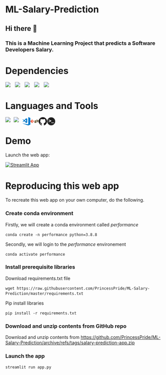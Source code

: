 # ML-Salary-Prediction
## Hi there 👋

### This is a Machine Learning Project that predicts a Software Developers Salary. 

# Dependencies

[<img align="left" width="30px" src="https://streamlit.io/images/brand/streamlit-mark-color.png" />][Streamlit]

[<img align="left" width="30px" src="https://upload.wikimedia.org/wikipedia/commons/2/22/Pandas_mark.svg" />][pandas]

[<img align="left" width="30px" src="https://user-images.githubusercontent.com/98330/63813335-20cd4b80-c8e2-11e9-9c04-e4dbf7285aa1.png" />][NumPy]

[<img align="left" width="30px" src="https://upload.wikimedia.org/wikipedia/commons/0/05/Scikit_learn_logo_small.svg" />][scikit-learn]

[<img align="left" width="30px" src="https://upload.wikimedia.org/wikipedia/commons/8/84/Matplotlib_icon.svg" />][matplotlib]


<br />

# Languages and Tools

[<img align="left" width="26px" src="https://upload.wikimedia.org/wikipedia/commons/c/c3/Python-logo-notext.svg" />][python]
[<img align="left" width="26px" src="https://upload.wikimedia.org/wikipedia/commons/3/38/Jupyter_logo.svg" />][jupyter notebook]
[<img align="left" width="26px" src="https://raw.githubusercontent.com/github/explore/80688e429a7d4ef2fca1e82350fe8e3517d3494d/topics/visual-studio-code/visual-studio-code.png" />][Visual Studio Code]
[<img align="left" width="26px" src="https://raw.githubusercontent.com/github/explore/80688e429a7d4ef2fca1e82350fe8e3517d3494d/topics/git/git.png" />][git]
[<img align="left" width="26px" src="https://raw.githubusercontent.com/github/explore/78df643247d429f6cc873026c0622819ad797942/topics/github/github.png" />][github]
[<img align="left" width="26px" src="https://raw.githubusercontent.com/github/explore/80688e429a7d4ef2fca1e82350fe8e3517d3494d/topics/terminal/terminal.png" />][terminal]

<br />

# Demo

Launch the web app:

[![Streamlit App](https://static.streamlit.io/badges/streamlit_badge_black_white.svg)](https://share.streamlit.io/princesspride/ml-salary-prediction/app.py)

# Reproducing this web app
To recreate this web app on your own computer, do the following.

### Create conda environment
Firstly, we will create a conda environment called *performance*
```
conda create -n performance python=3.8.8
```
Secondly, we will login to the *performance* environement
```
conda activate performance
```
### Install prerequisite libraries

Download requirements.txt file

```
wget https://raw.githubusercontent.com/PrincessPride/ML-Salary-Prediction/master/requirements.txt

```

Pip install libraries
```
pip install -r requirements.txt
```
###  Download and unzip contents from GitHub repo

Download and unzip contents from https://github.com/PrincessPride/ML-Salary-Prediction/archive/refs/tags/salary-prediction-app.zip

###  Launch the app

```
streamlit run app.py
```

[Streamlit]: https://streamlit.io/
[pandas]: https://pandas.pydata.org/
[NumPy]: https://numpy.org/
[scikit-learn]: https://scikit-learn.org/stable/
[matplotlib]: https://matplotlib.org/
[python]: https://www.python.org/
[jupyter notebook]: https://jupyter.org/
[Visual Studio Code]: https://code.visualstudio.com/
[git]: https://git-scm.com/
[github]: https://github.com/
[terminal]: https://sourceforge.net/projects/windows-terminal.mirror/